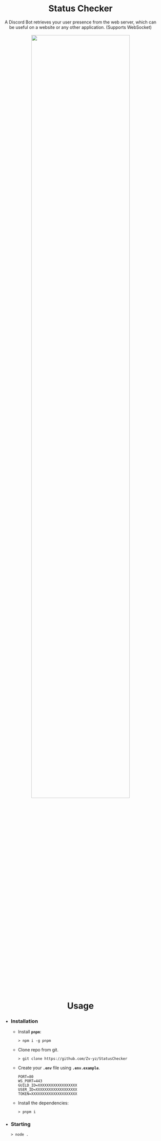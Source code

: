 <h1 align="center">Status Checker</h1>
<p align="center">
A Discord Bot retrieves your user presence from the web server, which can be useful on a website or any other application. (Supports WebSocket)
<br><br>
<img src="https://i.imgur.com/57qdhpb.gif" style="width: 80%"></img>
</p>

<h1 align="center">Usage</h1>

- ### Installation
  - Install **`pnpm`**:
    
    ```shell
    > npm i -g pnpm
    ```
  - Clone repo from git.
    
    ```shell
    > git clone https://github.com/Zv-yz/StatusChecker
    ```  
  - Create your **`.env`** file using **`.env.example`**.
    
    ```
    PORT=80
    WS_PORT=443
    GUILD_ID=XXXXXXXXXXXXXXXXXX
    USER_ID=XXXXXXXXXXXXXXXXXXX
    TOKEN=XXXXXXXXXXXXXXXXXXXXX
    ```  
  - Install the dependencies:
    
    ```shell
    > pnpm i
    ```

- ### Starting
   ```shell
   > node . 
   ```
